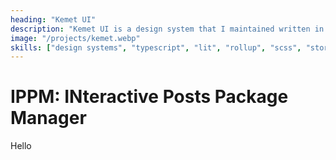```yaml
---
heading: "Kemet UI"
description: "Kemet UI is a design system that I maintained written in Lit with Web Components."
image: "/projects/kemet.webp"
skills: ["design systems", "typescript", "lit", "rollup", "scss", "storybook", "wcag", "vite test", "vite"]
---
```


# IPPM: INteractive Posts Package Manager

Hello
